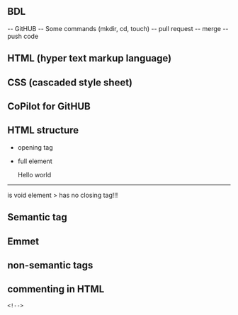 ## BDL
-- GitHUB
-- Some commands (mkdir, cd, touch)
-- pull request
-- merge
-- push code

## HTML (hyper text markup language)
## CSS (cascaded style sheet)

## CoPilot for GitHUB

## HTML structure
- opening tag <p></p>
- full element <p>Hello world</p>
<hr>is void element > has no closing tag!!!

## Semantic tag
## Emmet
## non-semantic tags

## commenting in HTML
    <!--> 

